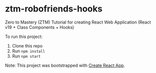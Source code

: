 # ztm-robofriends-hooks

Zero to Mastery (ZTM) Tutorial for creating React Web Application (React v19 + Class Components + Hooks)

To run this project:

1. Clone this repo
2. Run `npm install`
3. Run `npm start`

Note: This project was bootstrapped with [Create React App](https://github.com/facebook/create-react-app).
